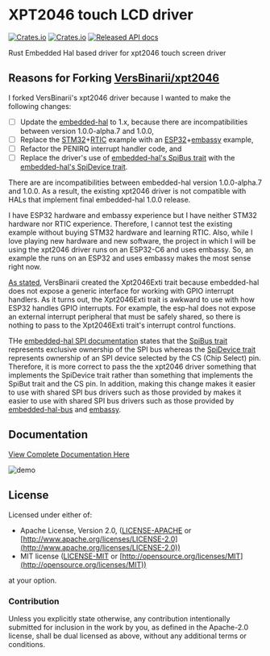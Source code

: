 # XPT2046 touch LCD driver

[![Crates.io](https://img.shields.io/crates/d/xpt2046.svg)](https://crates.io/crates/xpt2046)
[![Crates.io](https://img.shields.io/crates/v/xpt2046.svg)](https://crates.io/crates/xpt2046)
[![Released API docs](https://docs.rs/xpt2046/badge.svg)](https://docs.rs/xpt2046)

Rust Embedded Hal based driver for xpt2046 touch screen driver

## Reasons for Forking [VersBinarii/xpt2046](https://github.com/VersBinarii/xpt2046)

I forked VersBinarii's xpt2046 driver because I wanted to make the following changes:

- [ ] Update the [embedded-hal](https://github.com/rust-embedded/embedded-hal/tree/master/embedded-hal) to 1.x,
because there are incompatibilities between version 1.0.0-alpha.7 and 1.0.0,
- [ ] Replace the [STM32](https://github.com/stm32-rs/stm32f4xx-hal)+[RTIC](https://github.com/rtic-rs/rtic) example with an [ESP32](https://github.com/esp-rs/esp-hal)+[embassy](https://github.com/embassy-rs/embassy) example,
- [ ] Refactor the PENIRQ interrupt handler code, and
- [ ] Replace the driver's use of [embedded-hal's SpiBus trait](https://docs.esp-rs.org/esp-idf-hal/embedded_hal/spi/trait.SpiBus.html) with the [embedded-hal's SpiDevice trait](https://docs.esp-rs.org/esp-idf-hal/embedded_hal/spi/trait.SpiDevice.html).

There are are incompatibilities between embedded-hal version 1.0.0-alpha.7 and 1.0.0. As a result, the existing xpt2046 driver is not compatible with HALs that implement final embedded-hal 1.0.0 release.

I have ESP32 hardware and embassy experience but I have neither STM32 hardware nor RTIC experience. Therefore, I cannot test the existing example without buying STM32 hardware and learning RTIC. Also, while I love playing new hardware and new software, the project in which I will be using the xpt2046 driver runs on an ESP32-C6 and uses embassy. So, an example the runs on an ESP32 and uses embassy makes the most sense right now.

[As stated](https://github.com/VersBinarii/xpt2046/blob/v0.3.0/src/exti_pin.rs), VersBinarii created the Xpt2046Exti trait because embedded-hal does not expose a generic interface for working with GPIO interrupt handlers. As it turns out, the Xpt2046Exti trait is awkward to use with how ESP32 handles GPIO interrupts. For example, the esp-hal does not expose an external interrupt peripheral that must be safely shared, so there is nothing to pass to the Xpt2046Exti trait's interrupt control functions.

THe [embedded-hal SPI documentation](https://docs.rs/embedded-hal/latest/embedded_hal/spi/index.html) states that the [SpiBus trait](https://docs.rs/embedded-hal/latest/embedded_hal/spi/trait.SpiBus.html) represents exclusive ownership of the SPI bus whereas the [SpiDevice trait](https://docs.rs/embedded-hal/latest/embedded_hal/spi/trait.SpiDevice.html) represents ownership of an SPI device selected by the CS (Chip Select) pin. Therefore, it is more correct to pass the the xpt2046 driver something that implements the SpiDevice trait rather than something that implements the SpiBut trait and the CS pin. In addition, making this change makes it easier to use with shared SPI bus drivers such as those provided by makes it easier to use with shared SPI bus drivers such as those provided by [embedded-hal-bus](https://docs.rs/embedded-hal-bus/latest/embedded_hal_bus/spi/index.html) and [embassy](https://docs.rs/embassy-embedded-hal/latest/embassy_embedded_hal/shared_bus/index.html).

## Documentation

[View Complete Documentation Here](https://docs.rs/xpt2046)

![demo](touch_rust.png)

## License

Licensed under either of:

- Apache License, Version 2.0, ([LICENSE-APACHE](LICENSE-APACHE) or [http://www.apache.org/licenses/LICENSE-2.0](http://www.apache.org/licenses/LICENSE-2.0))
- MIT license ([LICENSE-MIT](LICENSE-MIT) or [http://opensource.org/licenses/MIT](http://opensource.org/licenses/MIT))

at your option.

### Contribution

Unless you explicitly state otherwise, any contribution intentionally submitted for inclusion in the work by you, as defined in the Apache-2.0 license, shall be dual licensed as above, without any additional terms or conditions.
